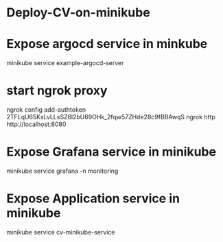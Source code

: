 # Deploy-CV-on-minikube

# Expose argocd service in minkube
 minikube service example-argocd-server

# start ngrok proxy
 ngrok config add-authtoken 2TFLqU65KsLvLLsSZ6l2bU69OHk_2fqw57ZHde28c9fBBAwqS
 ngrok http http://localhost:8080

# Expose Grafana service in minikube
 minikube service grafana -n monitoring

# Expose Application service in minikube
 minikube service cv-minikube-service


